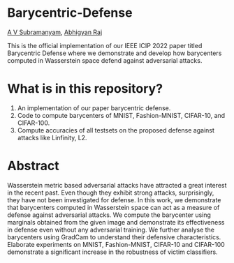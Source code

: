 # Barycentric-Defense
[A V Subramanyam](https://iiitd.ac.in/subramanyam),  [Abhigyan Raj](https://www.linkedin.com/in/abhigyan-raj-023537145/)

This is the official implementation of our IEEE ICIP 2022 paper titled Barycentric Defense where we demonstrate and develop how barycenters computed in Wasserstein space defend against adversarial attacks.

# What is in this repository?
1. An implementation of our paper barycentric defense.
2. Code to compute barycenters of MNIST, Fashion-MNIST, CIFAR-10, and CIFAR-100.
3. Compute accuracies of all testsets on the proposed defense against attacks like Linfinity, L2. 

# Abstract
Wasserstein metric based adversarial attacks have attracted a great interest in the recent past. Even
though they exhibit strong attacks, surprisingly, they have not been investigated for defense. 
In this work, we demonstrate that barycenters computed in Wasserstein space can act as a measure of defense
against adversarial attacks. We compute the barycenter using marginals obtained from the
given image and demonstrate its effectiveness in defense even without any adversarial training. We further analyse
the barycenters using GradCam to understand their defensive characteristics. Elaborate experiments on MNIST,
Fashion-MNIST, CIFAR-10 and CIFAR-100 demonstrate a significant increase in the robustness of victim classifiers.
